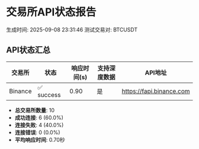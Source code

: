 # 交易所API状态报告

生成时间: 2025-09-08 23:31:46
测试交易对: BTCUSDT

## API状态汇总

| 交易所 | 状态 | 响应时间(s) | 支持深度数据 | API地址 |
|--------|------|-------------|-------------|---------|
| Binance | ✅ success | 0.90 | 是 | https://fapi.binance.com |\n| MEXC | ❌ failed | 1.10 | 否 | https://futures.mexc.com |\n| Gate | ✅ success | 0.69 | 是 | https://api.gateio.ws |\n| OKX | ✅ success | 0.48 | 是 | https://www.okx.com |\n| BingX | ✅ success | 0.52 | 是 | https://open-api.bingx.com |\n| Bitunix | ✅ success | 0.81 | 是 | https://fapi.bitunix.com |\n| Blofin | ❌ failed | 0.66 | 否 | https://blofin.com |\n| WEEX | ❌ failed | 0.00 | 否 | https://api-contract.weex.com |\n| Bybit | ✅ success | 1.19 | 是 | https://api.bybit.com |\n| KuCoin | ❌ failed | 0.61 | 否 | https://api-futures.kucoin.com |\n\n## 详细信息\n\n### Binance\n\n- **API地址**: https://fapi.binance.com\n- **状态**: success\n- **响应时间**: 0.90秒\n- **支持深度数据**: 是\n- **数据样例**:\n  - symbol: BTCUSDT\n  - bids_count: 10\n  - asks_count: 10\n  - best_bid: [112732.5, 23.159]\n  - best_ask: [112732.6, 8.699]\n  - spread: 0.10000000000582077\n\n### MEXC\n\n- **API地址**: https://futures.mexc.com\n- **状态**: failed\n- **响应时间**: 1.10秒\n- **支持深度数据**: 否\n- **错误信息**: 返回空数据\n\n### Gate\n\n- **API地址**: https://api.gateio.ws\n- **状态**: success\n- **响应时间**: 0.69秒\n- **支持深度数据**: 是\n- **数据样例**:\n  - symbol: BTCUSDT\n  - bids_count: 10\n  - asks_count: 10\n  - best_bid: [112780.0, 1.55887]\n  - best_ask: [112780.1, 0.044913]\n  - spread: 0.10000000000582077\n\n### OKX\n\n- **API地址**: https://www.okx.com\n- **状态**: success\n- **响应时间**: 0.48秒\n- **支持深度数据**: 是\n- **数据样例**:\n  - symbol: BTCUSDT\n  - bids_count: 10\n  - asks_count: 10\n  - best_bid: [112789.8, 1.73343066]\n  - best_ask: [112789.9, 0.01142699]\n  - spread: 0.09999999999126885\n\n### BingX\n\n- **API地址**: https://open-api.bingx.com\n- **状态**: success\n- **响应时间**: 0.52秒\n- **支持深度数据**: 是\n- **数据样例**:\n  - symbol: BTCUSDT\n  - bids_count: 10\n  - asks_count: 10\n  - best_bid: [112743.1, 25.8189]\n  - best_ask: [112746.0, 0.0056]\n  - spread: 2.8999999999941792\n\n### Bitunix\n\n- **API地址**: https://fapi.bitunix.com\n- **状态**: success\n- **响应时间**: 0.81秒\n- **支持深度数据**: 是\n- **数据样例**:\n  - symbol: BTCUSDT\n  - bids_count: 5\n  - asks_count: 5\n  - best_bid: [112732.5, 0.5602]\n  - best_ask: [112732.6, 2.1561]\n  - spread: 0.10000000000582077\n\n### Blofin\n\n- **API地址**: https://blofin.com\n- **状态**: failed\n- **响应时间**: 0.66秒\n- **支持深度数据**: 否\n- **错误信息**: 返回空数据\n\n### WEEX\n\n- **API地址**: https://api-contract.weex.com\n- **状态**: failed\n- **响应时间**: 0.00秒\n- **支持深度数据**: 否\n- **错误信息**: 返回空数据\n\n### Bybit\n\n- **API地址**: https://api.bybit.com\n- **状态**: success\n- **响应时间**: 1.19秒\n- **支持深度数据**: 是\n- **数据样例**:\n  - symbol: BTCUSDT\n  - bids_count: 10\n  - asks_count: 10\n  - best_bid: [112747.1, 3.565]\n  - best_ask: [112747.2, 4.206]\n  - spread: 0.09999999999126885\n\n### KuCoin\n\n- **API地址**: https://api-futures.kucoin.com\n- **状态**: failed\n- **响应时间**: 0.61秒\n- **支持深度数据**: 否\n- **错误信息**: 返回空数据\n\n## 统计信息

- **总交易所数量**: 10
- **成功连接**: 6 (60.0%)
- **连接失败**: 4 (40.0%)
- **连接错误**: 0 (0.0%)
- **平均响应时间**: 0.70秒
